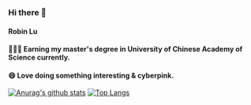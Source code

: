### Hi there 👋

#### Robin Lu

#### 🧑🏻‍💻 Earning my master's degree in University of Chinese Academy of Science currently.
#### 😄 Love doing something interesting & cyberpink.

[![Anurag's github stats](https://github-readme-stats.vercel.app/api?username=Lqlsoftware&count_private=true&show_icons=true)](https://github.com/anuraghazra/github-readme-stats)
[![Top Langs](https://github-readme-stats.vercel.app/api/top-langs/?username=Lqlsoftware)](https://github.com/anuraghazra/github-readme-stats)
